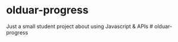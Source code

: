 # olduar-progress
Just a small student project about using Javascript &amp; APIs
#   o l d u a r - p r o g r e s s  
 